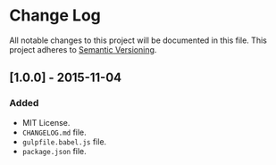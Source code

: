 # Change Log
All notable changes to this project will be documented in this file.
This project adheres to [Semantic Versioning](http://semver.org/).

## [1.0.0] - 2015-11-04

### Added

- MIT License. 
- `CHANGELOG.md` file.
- `gulpfile.babel.js` file.
- `package.json` file.

